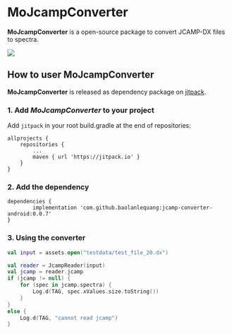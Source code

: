 # MoJcampConverter
**MoJcampConverter** is a open-source package to convert JCAMP-DX files to spectra.

[![](https://jitpack.io/v/baolanlequang/jcamp-converter-android.svg)](https://jitpack.io/#baolanlequang/jcamp-converter-android)

## How to user MoJcampConverter
**MoJcampConverter** is released as dependency package on [jitpack](https://jitpack.io). 

### 1. Add *MoJcampConverter* to your project
Add `jitpack` in your root build.gradle at the end of repositories:
```
allprojects {
    repositories {
        ...
        maven { url 'https://jitpack.io' }
    }
}
```


### 2. Add the dependency
```
dependencies {
        implementation 'com.github.baolanlequang:jcamp-converter-android:0.0.7'
}
```

### 3. Using the converter
```kotlin
val input = assets.open("testdata/test_file_20.dx")

val reader = JcampReader(input)
val jcamp = reader.jcamp
if (jcamp != null) {
    for (spec in jcamp.spectra) {
        Log.d(TAG, spec.xValues.size.toString())
    }
}
else {
    Log.d(TAG, "cannot read jcamp")
}

```
